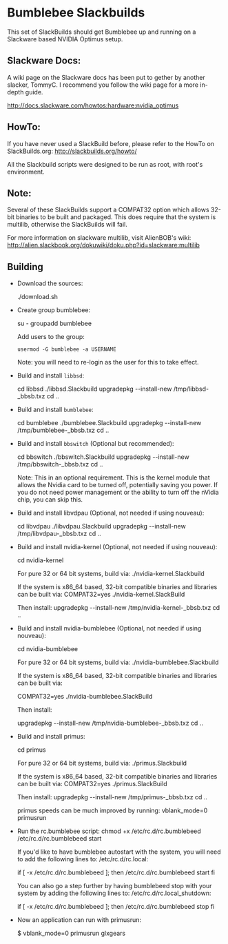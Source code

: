 Bumblebee Slackbuilds
=================

This set of SlackBuilds should get Bumblebee up and running on a
Slackware based NVIDIA Optimus setup.


Slackware Docs:
-------------------
  A wiki page on the Slackware docs has been put to gether by another
  slacker, TommyC. I recommend you follow the wiki page for a more
  in-depth guide.

  http://docs.slackware.com/howtos:hardware:nvidia_optimus


HowTo:
-------------------
  If you have never used a SlackBuild before, please refer to the HowTo
  on SlackBuilds.org: http://slackbuilds.org/howto/

  All the Slackbuild scripts were designed to be run as root, with root's
  environment.

Note:
-----
  Several of these SlackBuilds support a COMPAT32 option which
  allows 32-bit binaries to be built and packaged.  This does
  require that the system is multilib, otherwise the SlackBuilds 
  will fail.

  For more information on slackware multilib, visit AlienBOB's wiki:
  http://alien.slackbook.org/dokuwiki/doku.php?id=slackware:multilib


Building
--------

- Download the sources:

    ./download.sh

- Create group bumblebee:

    su -
    groupadd bumblebee

    Add users to the group:

      usermod -G bumblebee -a USERNAME

    Note: you will need to re-login as the user for this to take effect.

- Build and install `libbsd`:

    cd libbsd
    ./libbsd.Slackbuild
    upgradepkg --install-new /tmp/libbsd-<ver-arch-build>_bbsb.txz
    cd ..

- Build and install `bumblebee`:

    cd bumblebee
    ./bumblebee.Slackbuild
    upgradepkg --install-new /tmp/bumblebee-<ver-arch-build>_bbsb.txz
    cd ..

- Build and install `bbswitch` (Optional but recommended):

    cd bbswitch
    ./bbswitch.Slackbuild
    upgradepkg --install-new /tmp/bbswitch-<ver-arch-build>_bbsb.txz
    cd ..

    Note:
    This in an optional requirement.  This is the kernel module that allows 
    the Nvidia card to be turned off, potentially saving you power.  If you 
    do not need power management or the ability to turn off the nVidia chip, 
    you can skip this.

 - Build and install libvdpau (Optional, not needed if using nouveau):

    cd libvdpau
    ./libvdpau.Slackbuild
    upgradepkg --install-new /tmp/libvdpau-<ver-arch-build>_bbsb.txz
    cd ..

- Build and install nvidia-kernel (Optional, not needed if using nouveau):
    
    cd nvidia-kernel
    
    For pure 32 or 64 bit systems, build via:
    ./nvidia-kernel.Slackbuild


    If the system is x86_64 based, 32-bit compatible binaries and
    libraries can be built via:
    COMPAT32=yes ./nvidia-kernel.SlackBuild

    Then install:
    upgradepkg --install-new /tmp/nvidia-kernel-<ver-arch-build>_bbsb.txz
    cd ..

- Build and install nvidia-bumblebee (Optional, not needed if using nouveau):

    cd nvidia-bumblebee
    
    For pure 32 or 64 bit systems, build via:
    ./nvidia-bumblebee.Slackbuild


    If the system is x86_64 based, 32-bit compatible binaries and
    libraries can be built via:

    COMPAT32=yes ./nvidia-bumblebee.SlackBuild

    Then install:

    upgradepkg --install-new /tmp/nvidia-bumblebee-<ver-arch-build>_bbsb.txz
    cd ..

- Build and install primus:

    cd primus
    
    For pure 32 or 64 bit systems, build via:
    ./primus.Slackbuild


    If the system is x86_64 based, 32-bit compatible binaries and
    libraries can be built via:
    COMPAT32=yes ./primus.SlackBuild

    Then install:
    upgradepkg --install-new /tmp/primus-<ver-arch-build>_bbsb.txz
    cd ..

    primus speeds can be much improved by running:
      vblank_mode=0 primusrun

- Run the rc.bumblebee script:
     chmod +x /etc/rc.d/rc.bumblebeed
     /etc/rc.d/rc.bumblebeed start

    If you'd like to have bumblebee autostart with the system, you will
    need to add the following lines to: /etc/rc.d/rc.local:

    if [ -x /etc/rc.d/rc.bumblebeed ]; then
      /etc/rc.d/rc.bumblebeed start
    fi

    You can also go a step further by having bumblebeed stop with your
    system by adding the following lines to: /etc/rc.d/rc.local_shutdown:

    if [ -x /etc/rc.d/rc.bumblebeed ]; then
      /etc/rc.d/rc.bumblebeed stop
    fi

- Now an application can run with primusrun:
    
    $ vblank_mode=0 primusrun glxgears
